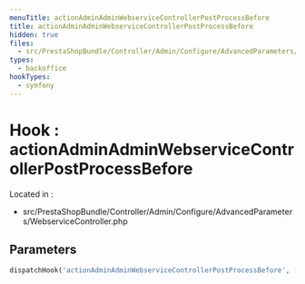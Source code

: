 ```yaml
---
menuTitle: actionAdminAdminWebserviceControllerPostProcessBefore
title: actionAdminAdminWebserviceControllerPostProcessBefore
hidden: true
files:
  - src/PrestaShopBundle/Controller/Admin/Configure/AdvancedParameters/WebserviceController.php
types:
  - backoffice
hookTypes:
  - symfony
---
```


# Hook : actionAdminAdminWebserviceControllerPostProcessBefore

Located in :

  - src/PrestaShopBundle/Controller/Admin/Configure/AdvancedParameters/WebserviceController.php

## Parameters

```php
dispatchHook('actionAdminAdminWebserviceControllerPostProcessBefore', ['controller' => $this]);
```